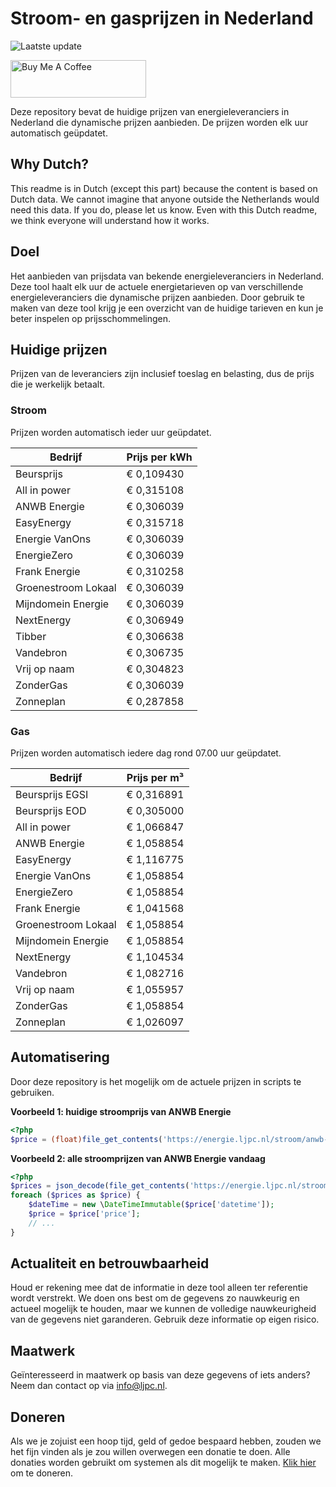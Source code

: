 # Stroom- en gasprijzen in Nederland

![Laatste update](https://img.shields.io/badge/laatste%20update-2023--05--13%2019%3A00%20CET-brightgreen)

<a href="https://www.buymeacoffee.com/Lars-" target="_blank"><img src="https://cdn.buymeacoffee.com/buttons/v2/default-orange.png" alt="Buy Me A Coffee" height="60" style="height: 60px !important;width: 217px !important;" ></a>

Deze repository bevat de huidige prijzen van energieleveranciers in Nederland die dynamische prijzen aanbieden. De prijzen worden elk uur automatisch geüpdatet.

## Why Dutch?

This readme is in Dutch (except this part) because the content is based on Dutch data. We cannot imagine that anyone outside the Netherlands would need this data. If you do, please let us know. Even with this Dutch readme, we think
everyone will understand how it works.

## Doel

Het aanbieden van prijsdata van bekende energieleveranciers in Nederland. Deze tool haalt elk uur de actuele energietarieven op van verschillende energieleveranciers die dynamische prijzen aanbieden. Door gebruik te maken van deze tool
krijg je een overzicht van de huidige tarieven en kun je beter inspelen op prijsschommelingen.

## Huidige prijzen

Prijzen van de leveranciers zijn inclusief toeslag en belasting, dus de prijs die je werkelijk betaalt.

### Stroom

Prijzen worden automatisch ieder uur geüpdatet.

 Bedrijf | Prijs per kWh 
---------|---------------
Beursprijs | € 0,109430
All in power | € 0,315108
ANWB Energie | € 0,306039
EasyEnergy | € 0,315718
Energie VanOns | € 0,306039
EnergieZero | € 0,306039
Frank Energie | € 0,310258
Groenestroom Lokaal | € 0,306039
Mijndomein Energie | € 0,306039
NextEnergy | € 0,306949
Tibber | € 0,306638
Vandebron | € 0,306735
Vrij op naam | € 0,304823
ZonderGas | € 0,306039
Zonneplan | € 0,287858


### Gas

Prijzen worden automatisch iedere dag rond 07.00 uur geüpdatet.

 Bedrijf | Prijs per m³ 
---------|--------------
Beursprijs EGSI | € 0,316891
Beursprijs EOD | € 0,305000
All in power | € 1,066847
ANWB Energie | € 1,058854
EasyEnergy | € 1,116775
Energie VanOns | € 1,058854
EnergieZero | € 1,058854
Frank Energie | € 1,041568
Groenestroom Lokaal | € 1,058854
Mijndomein Energie | € 1,058854
NextEnergy | € 1,104534
Vandebron | € 1,082716
Vrij op naam | € 1,055957
ZonderGas | € 1,058854
Zonneplan | € 1,026097


## Automatisering

Door deze repository is het mogelijk om de actuele prijzen in scripts te gebruiken.

**Voorbeeld 1: huidige stroomprijs van ANWB Energie**

```php
<?php
$price = (float)file_get_contents('https://energie.ljpc.nl/stroom/anwb-energie-nu.txt');

```

**Voorbeeld 2: alle stroomprijzen van ANWB Energie vandaag**

```php
<?php
$prices = json_decode(file_get_contents('https://energie.ljpc.nl/stroom/all-in-power-vandaag.json'),true);
foreach ($prices as $price) {
    $dateTime = new \DateTimeImmutable($price['datetime']);
    $price = $price['price'];
    // ...
}
```

## Actualiteit en betrouwbaarheid

Houd er rekening mee dat de informatie in deze tool alleen ter referentie wordt verstrekt. We doen ons best om de gegevens zo nauwkeurig en actueel mogelijk te houden, maar we kunnen de volledige nauwkeurigheid van de gegevens niet
garanderen. Gebruik deze informatie op eigen risico.

## Maatwerk

Geïnteresseerd in maatwerk op basis van deze gegevens of iets anders? Neem dan contact op
via [info@ljpc.nl](mailto:info@ljpc.nl?subject=Energie%20prijzen).

## Doneren

Als we je zojuist een hoop tijd, geld of gedoe bespaard hebben, zouden we het fijn vinden als je zou willen overwegen een
donatie te doen. Alle donaties worden gebruikt om systemen als dit mogelijk te
maken. [Klik hier](https://www.buymeacoffee.com/Lars-) om te doneren.
